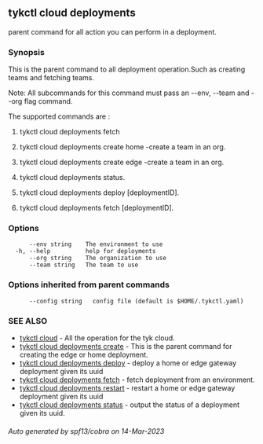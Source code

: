 ## tykctl cloud deployments

parent command for all action you can perform in a deployment.

### Synopsis

This is the parent command to all deployment operation.Such as creating teams and fetching teams.

  Note: All subcommands for this command must pass an --env, --team  and --org flag command.

The supported commands are :
1. tykctl cloud deployments fetch 

2. tykctl cloud deployments create home -create a team in an org.

3. tykctl cloud deployments create edge -create a team in an org.

4. tykctl cloud deployments status.

5. tykctl cloud deployments deploy [deploymentID].

5. tykctl cloud deployments fetch [deploymentID].



### Options

```
      --env string    The environment to use
  -h, --help          help for deployments
      --org string    The organization to use
      --team string   The team to use
```

### Options inherited from parent commands

```
      --config string   config file (default is $HOME/.tykctl.yaml)
```

### SEE ALSO

* [tykctl cloud](tykctl_cloud.md)	 - All the operation for the tyk cloud.
* [tykctl cloud deployments create](tykctl_cloud_deployments_create.md)	 - This is the parent command for creating the edge or home deployment.
* [tykctl cloud deployments deploy](tykctl_cloud_deployments_deploy.md)	 - deploy a home or edge gateway deployment given its uuid
* [tykctl cloud deployments fetch](tykctl_cloud_deployments_fetch.md)	 - fetch deployment from an environment.
* [tykctl cloud deployments restart](tykctl_cloud_deployments_restart.md)	 - restart a home or edge gateway deployment given its uuid
* [tykctl cloud deployments status](tykctl_cloud_deployments_status.md)	 - output the status of a deployment given its uuid.

###### Auto generated by spf13/cobra on 14-Mar-2023
